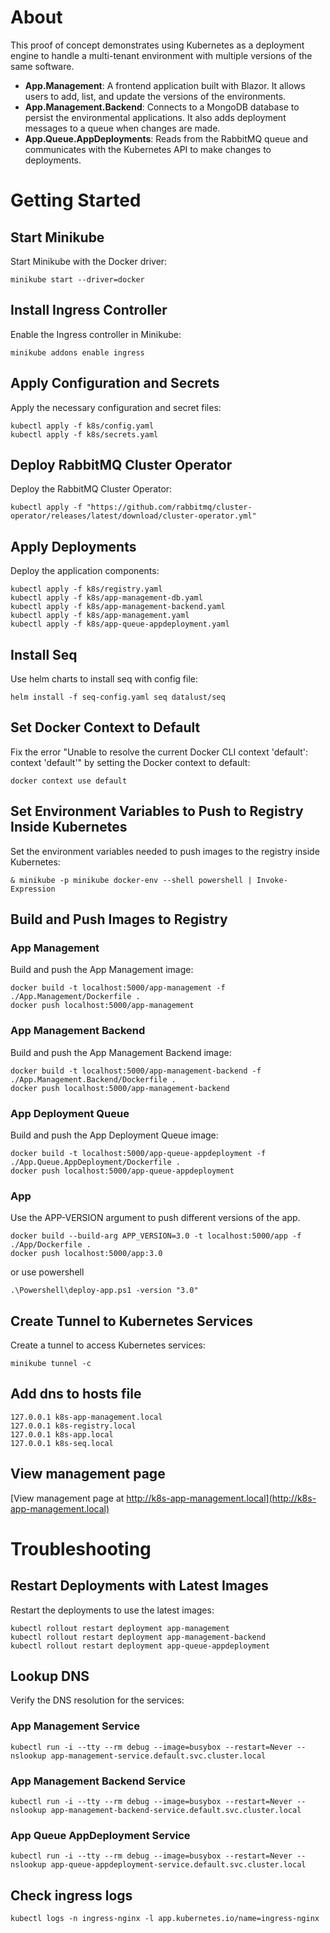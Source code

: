 ﻿  # About

This proof of concept demonstrates using Kubernetes as a deployment engine to handle a multi-tenant environment with multiple versions of the same software.

- **App.Management**: A frontend application built with Blazor. It allows users to add, list, and update the versions of the environments.
- **App.Management.Backend**: Connects to a MongoDB database to persist the environmental applications. It also adds deployment messages to a queue when changes are made.
- **App.Queue.AppDeployments**: Reads from the RabbitMQ queue and communicates with the Kubernetes API to make changes to deployments.

# Getting Started

## Start Minikube

Start Minikube with the Docker driver:

```shell
minikube start --driver=docker
```

## Install Ingress Controller

Enable the Ingress controller in Minikube:

```shell
minikube addons enable ingress
```

## Apply Configuration and Secrets

Apply the necessary configuration and secret files:

```shell
kubectl apply -f k8s/config.yaml
kubectl apply -f k8s/secrets.yaml
```

## Deploy RabbitMQ Cluster Operator

Deploy the RabbitMQ Cluster Operator:

```shell
kubectl apply -f "https://github.com/rabbitmq/cluster-operator/releases/latest/download/cluster-operator.yml"
```

## Apply Deployments

Deploy the application components:

```shell
kubectl apply -f k8s/registry.yaml
kubectl apply -f k8s/app-management-db.yaml
kubectl apply -f k8s/app-management-backend.yaml
kubectl apply -f k8s/app-management.yaml
kubectl apply -f k8s/app-queue-appdeployment.yaml
```

## Install Seq

Use helm charts to install seq with config file:

```shell
helm install -f seq-config.yaml seq datalust/seq
```

## Set Docker Context to Default

Fix the error "Unable to resolve the current Docker CLI context 'default': context 'default'" by setting the Docker context to default:

```shell
docker context use default
```

## Set Environment Variables to Push to Registry Inside Kubernetes

Set the environment variables needed to push images to the registry inside Kubernetes:

```shell
& minikube -p minikube docker-env --shell powershell | Invoke-Expression
```

## Build and Push Images to Registry

### App Management

Build and push the App Management image:

```shell
docker build -t localhost:5000/app-management -f ./App.Management/Dockerfile .
docker push localhost:5000/app-management
```

### App Management Backend

Build and push the App Management Backend image:

```shell
docker build -t localhost:5000/app-management-backend -f ./App.Management.Backend/Dockerfile .
docker push localhost:5000/app-management-backend
```

### App Deployment Queue

Build and push the App Deployment Queue image:

```shell
docker build -t localhost:5000/app-queue-appdeployment -f ./App.Queue.AppDeployment/Dockerfile .
docker push localhost:5000/app-queue-appdeployment
```

### App

Use the APP-VERSION argument to push different versions of the app.

```shell
docker build --build-arg APP_VERSION=3.0 -t localhost:5000/app -f ./App/Dockerfile .
docker push localhost:5000/app:3.0
```

or use powershell

```shell
.\Powershell\deploy-app.ps1 -version "3.0"
```



## Create Tunnel to Kubernetes Services

Create a tunnel to access Kubernetes services:

```shell
minikube tunnel -c
```

## Add dns to hosts file

```shell
127.0.0.1 k8s-app-management.local
127.0.0.1 k8s-registry.local
127.0.0.1 k8s-app.local
127.0.0.1 k8s-seq.local
```

## View management page

[View management page at http://k8s-app-management.local](http://k8s-app-management.local)


# Troubleshooting

## Restart Deployments with Latest Images

Restart the deployments to use the latest images:

```shell
kubectl rollout restart deployment app-management
kubectl rollout restart deployment app-management-backend
kubectl rollout restart deployment app-queue-appdeployment
```

## Lookup DNS

Verify the DNS resolution for the services:

### App Management Service

```shell
kubectl run -i --tty --rm debug --image=busybox --restart=Never -- nslookup app-management-service.default.svc.cluster.local
```

### App Management Backend Service

```shell
kubectl run -i --tty --rm debug --image=busybox --restart=Never -- nslookup app-management-backend-service.default.svc.cluster.local
```

### App Queue AppDeployment Service

```shell
kubectl run -i --tty --rm debug --image=busybox --restart=Never -- nslookup app-queue-appdeployment-service.default.svc.cluster.local
```

## Check ingress logs

```shell
kubectl logs -n ingress-nginx -l app.kubernetes.io/name=ingress-nginx
```